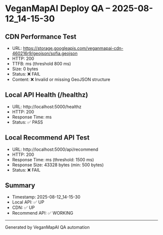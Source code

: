 # VeganMapAI Deploy QA – 2025-08-12_14-15-30
## CDN Performance Test
- URL: https://storage.googleapis.com/veganmapai-cdn-460216r9/geojson/sofia.geojson
- HTTP: 200
- TTFB:  ms (threshold 800 ms)
- Size: 0 bytes
- Status: ❌ FAIL
- Content: ❌ Invalid or missing GeoJSON structure

## Local API Health (/healthz)
- URL: http://localhost:5000/healthz
- HTTP: 200
- Response Time:  ms
- Status: ✅ PASS

## Local Recommend API Test
- URL: http://localhost:5000/api/recommend
- HTTP: 200
- Response Time:  ms (threshold: 1500 ms)
- Response Size: 43328 bytes (min: 500 bytes)
- Status: ❌ FAIL

## Summary
- Timestamp: 2025-08-12_14-15-30
- Local API: ✅ UP
- CDN: ✅ UP
- Recommend API: ✅ WORKING

---
Generated by VeganMapAI QA automation
